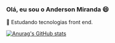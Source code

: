### Olá, eu sou o Anderson Miranda 😄

🌱 Estudando tecnologias front end.

[![Anurag's GitHub stats](https://github-readme-stats.vercel.app/api?username=oandmiranda)](https://github.com/oandmiranda/github-readme-stats)
